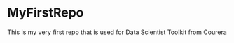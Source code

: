 MyFirstRepo
===========

This is my very first repo that is used for Data Scientist Toolkit from Courera
